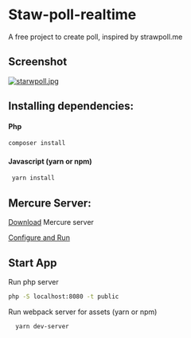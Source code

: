 # Staw-poll-realtime

A free project to create poll, inspired by strawpoll.me

## Screenshot

[![starwpoll.jpg](https://i.postimg.cc/MGgyzzX5/starwpoll.jpg)](https://postimg.cc/R3Q3R57J)

## Installing dependencies:

#### Php
```bash
composer install
```
#### Javascript (yarn or npm)
```bash
 yarn install
```

## Mercure Server:

[Download](https://github.com/dunglas/mercure/releases) Mercure server

[Configure and Run](https://mercure.rocks/docs/hub/install)


## Start App
  Run php server
  
```bash
php -S localhost:8080 -t public
```
Run webpack server for assets (yarn or npm)

```bash
  yarn dev-server
```



